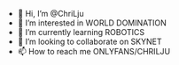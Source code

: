 - 👋 Hi, I’m @ChriLju
- 👀 I’m interested in WORLD DOMINATION
- 🌱 I’m currently learning ROBOTICS
- 💞️ I’m looking to collaborate on SKYNET
- 📫 How to reach me ONLYFANS/CHRILJU

<!---
ChriLju/ChriLju is a ✨ special ✨ repository because its `README.md` (this file) appears on your GitHub profile.
You can click the Preview link to take a look at your changes.
--->
